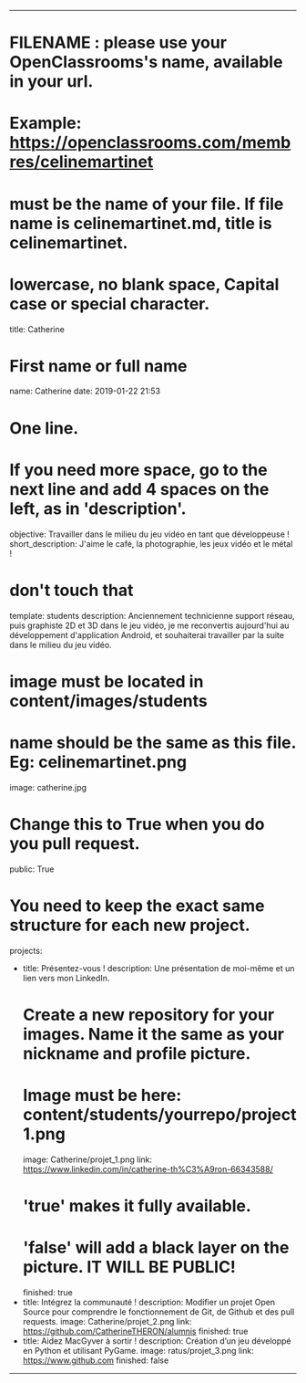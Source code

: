 ---

# FILENAME : please use your OpenClassrooms's name, available in your url.
# Example: https://openclassrooms.com/membres/celinemartinet
# must be the name of your file. If file name is celinemartinet.md, title is celinemartinet.
# lowercase, no blank space, Capital case or special character.
title: Catherine

# First name or full name
name: Catherine
date: 2019-01-22 21:53

# One line.
# If you need more space, go to the next line and add 4 spaces on the left, as in 'description'.
objective: Travailler dans le milieu du jeu vidéo en tant que développeuse !
short_description: J'aime le café, la photographie, les jeux vidéo et le métal ! 

# don't touch that
template: students
description:
    Anciennement technicienne support réseau, puis graphiste 2D et 3D dans le jeu vidéo,
	je me reconvertis aujourd'hui au développement d'application Android, et souhaiterai 
    travailler par la suite dans le milieu du jeu vidéo.

# image must be located in content/images/students
# name should be the same as this file. Eg: celinemartinet.png
image: catherine.jpg

# Change this to True when you do you pull request.
public: True

# You need to keep the exact same structure for each new project.
projects:
  - title: Présentez-vous !
    description: Une présentation de moi-même et un lien vers mon LinkedIn.
    # Create a new repository for your images. Name it the same as your nickname and profile picture.
    # Image must be here: content/students/yourrepo/project1.png
    image: Catherine/projet_1.png
    link: https://www.linkedin.com/in/catherine-th%C3%A9ron-66343588/
    # 'true' makes it fully available.
    # 'false' will add a black layer on the picture. IT WILL BE PUBLIC!
    finished: true
  - title: Intégrez la communauté !
    description: Modifier un projet Open Source pour comprendre le fonctionnement de Git, de Github et des pull requests. 
    image: Catherine/projet_2.png
    link: https://github.com/CatherineTHERON/alumnis
    finished: true
  - title: Aidez MacGyver à sortir !
    description: Création d’un jeu développé en Python et utilisant PyGame.
    image: ratus/projet_3.png
    link: https://www.github.com
    finished: false
---